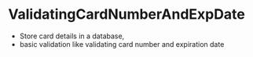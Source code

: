 # ValidatingCardNumberAndExpDate
* Store card details in a database, 
* basic validation like validating card number and expiration date
